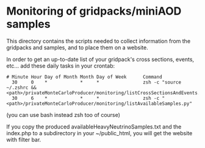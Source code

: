 # Monitoring of gridpacks/miniAOD samples
This directory contains the scripts needed to collect information from the gridpacks and samples, and to place them on a website.

In order to get an up-to-date list of your gridpack's cross sections, events, etc... add these daily tasks in your crontab:
```
# Minute Hour Day of Month Month Day of Week      Command   
  30     0    *            *     *                zsh -c "source ~/.zshrc && <path>/privateMonteCarloProducer/monitoring/listCrossSectionsAndEvents.py"
  30     6    *            *     *                zsh -c "<path>/privateMonteCarloProducer/monitoring/listAvailableSamples.py"
```
(you can use bash instead zsh too of course)

If you copy the produced availableHeavyNeutrinoSamples.txt and the index.php to a subdirectory in your ~/public\_html, you will get the website with filter bar.
